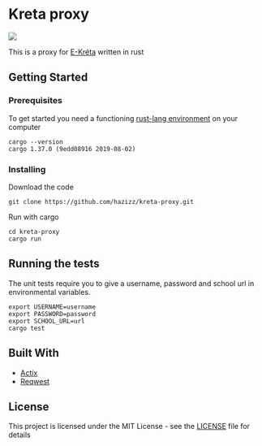 
# Kreta proxy
![](https://api.travis-ci.com/hazizz/kreta-proxy.svg?branch=master)

This is a proxy for [E-Kréta](https://ekreta.hu/) written in rust

## Getting Started

### Prerequisites

To get started you need a functioning [rust-lang environment](https://www.rust-lang.org/tools/install) on your computer
```
cargo --version
cargo 1.37.0 (9edd08916 2019-08-02)
```

### Installing

Download the code
```
git clone https://github.com/hazizz/kreta-proxy.git
```

Run with cargo
```
cd kreta-proxy
cargo run
```

## Running the tests

The unit tests require you to give a username, password and school url in environmental variables.

```
export USERNAME=username
export PASSWORD=password
export SCHOOL_URL=url
cargo test
```

## Built With

* [Actix](https://actix.rs/)
* [Reqwest](https://docs.rs/reqwest/)

## License

This project is licensed under the MIT License - see the [LICENSE](LICENSE) file for details